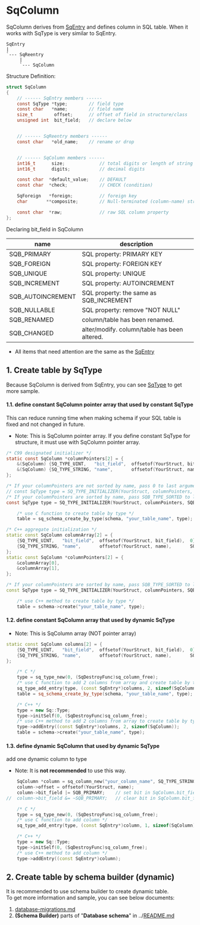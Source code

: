 ﻿# SqColumn

SqColumn derives from [SqEntry](SqEntry.md) and defines column in SQL table.
When it works with SqType is very similar to SqEntry.

	SqEntry
	|
	`--- SqReentry
	     |
	     `--- SqColumn

Structure Definition:

```c
struct SqColumn
{
	// ------ SqEntry members ------
	const SqType *type;        // field type
	const char   *name;        // field name
	size_t        offset;      // offset of field in structure/class
	unsigned int  bit_field;   // declare below


	// ------ SqReentry members ------
	const char   *old_name;    // rename or drop


	// ------ SqColumn members ------
	int16_t      size;             // total digits or length of string
	int16_t      digits;           // decimal digits

	const char  *default_value;    // DEFAULT
	const char  *check;            // CHECK (condition)

	SqForeign   *foreign;          // foreign key
	char       **composite;        // Null-terminated (column-name) string array

	const char  *raw;              // raw SQL column property
};
```

Declaring bit_field in SqColumn

| name              | description                                   | 
| ----------------- | --------------------------------------------- |
| SQB_PRIMARY       | SQL property: PRIMARY KEY                     |
| SQB_FOREIGN       | SQL property: FOREIGN KEY                     |
| SQB_UNIQUE        | SQL property: UNIQUE                          |
| SQB_INCREMENT     | SQL property: AUTOINCREMENT                   |
| SQB_AUTOINCREMENT | SQL property: the same as SQB_INCREMENT       |
| SQB_NULLABLE      | SQL property: remove "NOT NULL"               |
| SQB_RENAMED       | column/table has been renamed.                |
| SQB_CHANGED       | alter/modify. column/table has been altered.  |

* All items that need attention are the same as the [SqEntry](SqEntry.md)


## 1. Create table by SqType
Because SqColumn is derived from SqEntry, you can see [SqType](SqType.md) to get more sample.

#### 1.1. define constant SqColumn pointer array that used by constant SqType
This can reduce running time when making schema if your SQL table is fixed and not changed in future.

* Note: This is SqColumn pointer array. If you define constant SqType for structure, it must use with SqColumn pointer array.

```c
/* C99 designated initializer */
static const SqColumn *columnPointers[2] = {
	&(SqColumn) {SQ_TYPE_UINT,   "bit_field",  offsetof(YourStruct, bit_field),  0},
	&(SqColumn) {SQ_TYPE_STRING, "name",       offsetof(YourStruct, name),       SQB_HIDDEN_NULL},
};

/* If your columnPointers are not sorted by name, pass 0 to last argument. */
// const SqType type = SQ_TYPE_INITIALIZER(YourStruct, columnPointers, 0);
/* If your columnPointers are sorted by name, pass SQB_TYPE_SORTED to last argument. */
const SqType type = SQ_TYPE_INITIALIZER(YourStruct, columnPointers, SQB_TYPE_SORTED);

	/* use C function to create table by type */
	table = sq_schema_create_by_type(schema, "your_table_name", type);
```

```c++
/* C++ aggregate initialization */
static const SqColumn columnArray[2] = {
	{SQ_TYPE_UINT,   "bit_field",  offsetof(YourStruct, bit_field),  0},
	{SQ_TYPE_STRING, "name",       offsetof(YourStruct, name),       SQB_HIDDEN_NULL},
};
static const SqColumn *columnPointers[2] = {
	&columnArray[0],
	&columnArray[1],
};

/* If your columnPointers are sorted by name, pass SQB_TYPE_SORTED to last argument. */
const SqType type = SQ_TYPE_INITIALIZER(YourStruct, columnPointers, SQB_TYPE_SORTED);

	/* use C++ method to create table by type */
	table = schema->create("your_table_name", type);
```

#### 1.2. define constant SqColumn array that used by dynamic SqType
* Note: This is SqColumn array (NOT pointer array)

```c++
static const SqColumn columns[2] = {
	{SQ_TYPE_UINT,   "bit_field",  offsetof(YourStruct, bit_field),  0},
	{SQ_TYPE_STRING, "name",       offsetof(YourStruct, name),       SQB_HIDDEN_NULL},
};

	/* C */
	type = sq_type_new(0, (SqDestroyFunc)sq_column_free);
	/* use C function to add 2 columns from array and create table by type */
	sq_type_add_entry(type, (const SqEntry*)columns, 2, sizeof(SqColumn));
	table = sq_schema_create_by_type(schema, "your_table_name", type);

	/* C++ */
	type = new Sq::Type;
	type->initSelf(0, (SqDestroyFunc)sq_column_free);
	/* use C++ method to add 2 columns from array to create table by type */
	type->addEntry((const SqEntry*)columns, 2, sizeof(SqColumn));
	table = schema->create("your_table_name", type);
```

#### 1.3. define dynamic SqColumn that used by dynamic SqType

add one dynamic column to type

* Note: It is **not recommended** to use this way.

```c++
	SqColumn *column = sq_column_new("your_column_name", SQ_TYPE_STRING);
	column->offset = offsetof(YourStruct, name);
	column->bit_field |= SQB_PRIMARY;    // set bit in SqColumn.bit_field
//	column->bit_field &= ~SQB_PRIMARY;   // clear bit in SqColumn.bit_field

	/* C */
	type = sq_type_new(0, (SqDestroyFunc)sq_column_free);
	/* use C function to add column */
	sq_type_add_entry(type, (const SqEntry*)column, 1, sizeof(SqColumn));

	/* C++ */
	type = new Sq::Type;
	type->initSelf(0, (SqDestroyFunc)sq_column_free);
	/* use C++ method to add column */
	type->addEntry((const SqEntry*)column);
```

## 2. Create table by schema builder (dynamic)

It is recommended to use schema builder to create dynamic table.  
To get more information and sample, you can see below documents:  
1. [database-migrations.md](database-migrations.md)
2. **(Schema Builder)** parts of "**Database schema**" in ../[README.md](../README.md#database-schema)
